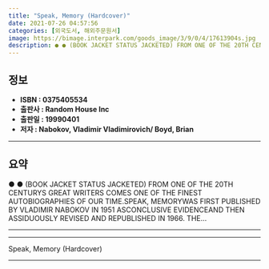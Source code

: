 ```yaml
---
title: "Speak, Memory (Hardcover)"
date: 2021-07-26 04:57:56
categories: [외국도서, 해외주문원서]
image: https://bimage.interpark.com/goods_image/3/9/0/4/17613904s.jpg
description: ● ● (BOOK JACKET STATUS JACKETED) FROM ONE OF THE 20TH CENTURYS GREAT WRITERS COMES ONE OF THE FINEST AUTOBIOGRAPHIES OF OUR TIME.SPEAK, MEMORYWAS FIRST PUBLI
---
```


## **정보**

- **ISBN : 0375405534**
- **출판사 : Random House Inc**
- **출판일 : 19990401**
- **저자 : Nabokov, Vladimir Vladimirovich/ Boyd, Brian**

------



## **요약**

●  ●  (BOOK JACKET STATUS JACKETED) FROM ONE OF THE 20TH CENTURYS GREAT WRITERS COMES ONE OF THE FINEST AUTOBIOGRAPHIES OF OUR TIME.SPEAK, MEMORYWAS FIRST PUBLISHED BY VLADIMIR NABOKOV IN 1951 ASCONCLUSIVE EVIDENCEAND THEN ASSIDUOUSLY REVISED AND REPUBLISHED IN 1966. THE... 

------



------


Speak, Memory (Hardcover) 

------


